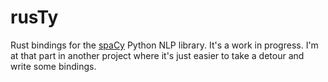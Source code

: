 # rusTy

Rust bindings for the [spaCy](https://spacy.io) Python NLP library. It's a work in progress. I'm at that part in another project where it's just easier to take a detour and write some bindings.
